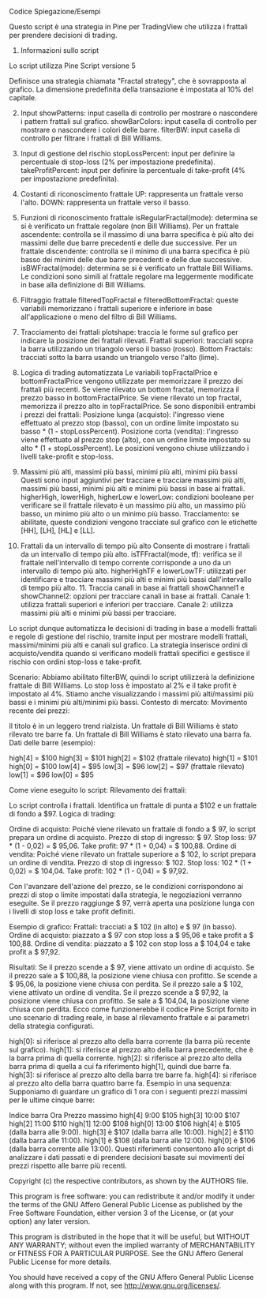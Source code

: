 Codice Spiegazione/Esempi

Questo script è una strategia in Pine per TradingView che utilizza i frattali per prendere decisioni di trading. 

1. Informazioni sullo script

Lo script utilizza Pine Script versione 5

Definisce una strategia chiamata "Fractal strategy", che è sovrapposta al grafico. La dimensione predefinita della transazione è impostata al 10% del capitale.

2. Input
showPatterns: input casella di controllo per mostrare o nascondere i pattern frattali sul grafico.
showBarColors: input casella di controllo per mostrare o nascondere i colori delle barre.
filterBW: input casella di controllo per filtrare i frattali di Bill Williams.

3. Input di gestione del rischio
stopLossPercent: input per definire la percentuale di stop-loss (2% per impostazione predefinita).
takeProfitPercent: input per definire la percentuale di take-profit (4% per impostazione predefinita).

4. Costanti di riconoscimento frattale
UP: rappresenta un frattale verso l'alto.
DOWN: rappresenta un frattale verso il basso.

5. Funzioni di riconoscimento frattale
isRegularFractal(mode): determina se si è verificato un frattale regolare (non Bill Williams).
Per un frattale ascendente: controlla se il massimo di una barra specifica è più alto dei massimi delle due barre precedenti e delle due successive.
Per un frattale discendente: controlla se il minimo di una barra specifica è più basso dei minimi delle due barre precedenti e delle due successive.
isBWFractal(mode): determina se si è verificato un frattale Bill Williams.
Le condizioni sono simili al frattale regolare ma leggermente modificate in base alla definizione di Bill Williams.

6. Filtraggio frattale
filteredTopFractal e filteredBottomFractal: queste variabili memorizzano i frattali superiore e inferiore in base all'applicazione o meno del filtro di Bill Williams.

7. Tracciamento dei frattali
plotshape: traccia le forme sul grafico per indicare la posizione dei frattali rilevati.
Frattali superiori: tracciati sopra la barra utilizzando un triangolo verso il basso (rosso). Bottom Fractals: tracciati sotto la barra usando un triangolo verso l'alto (lime).

8. Logica di trading automatizzata
Le variabili topFractalPrice e bottomFractalPrice vengono utilizzate per memorizzare il prezzo dei frattali più recenti.
Se viene rilevato un bottom fractal, memorizza il prezzo basso in bottomFractalPrice.
Se viene rilevato un top fractal, memorizza il prezzo alto in topFractalPrice.
Se sono disponibili entrambi i prezzi dei frattali:
Posizione lunga (acquisto): l'ingresso viene effettuato al prezzo stop (basso), con un ordine limite impostato su basso * (1 - stopLossPercent).
Posizione corta (vendita): l'ingresso viene effettuato al prezzo stop (alto), con un ordine limite impostato su alto * (1 + stopLossPercent).
Le posizioni vengono chiuse utilizzando i livelli take-profit e stop-loss. 

9. Massimi più alti, massimi più bassi, minimi più alti, minimi più bassi
Questi sono input aggiuntivi per tracciare e tracciare massimi più alti, massimi più bassi, minimi più alti e minimi più bassi in base ai frattali.
higherHigh, lowerHigh, higherLow e lowerLow: condizioni booleane per verificare se il frattale rilevato è un massimo più alto, un massimo più basso, un minimo più alto o un minimo più basso.
Tracciamento: se abilitate, queste condizioni vengono tracciate sul grafico con le etichette [HH], [LH], [HL] e [LL].

10. Frattali da un intervallo di tempo più alto
Consente di mostrare i frattali da un intervallo di tempo più alto.
isTFFractal(mode, tf): verifica se il frattale nell'intervallo di tempo corrente corrisponde a uno da un intervallo di tempo più alto.
higherHighTF e lowerLowTF: utilizzati per identificare e tracciare massimi più alti e minimi più bassi dall'intervallo di tempo più alto. 11. Traccia canali in base ai frattali
showChannel1 e showChannel2: opzioni per tracciare canali in base ai frattali.
Canale 1: utilizza frattali superiori e inferiori per tracciare.
Canale 2: utilizza massimi più alti e minimi più bassi per tracciare.


Lo script dunque automatizza le decisioni di trading in base a modelli frattali e regole di gestione del rischio, tramite input per mostrare modelli frattali, massimi/minimi più alti e canali sul grafico. La strategia inserisce ordini di acquisto/vendita quando si verificano modelli frattali specifici e gestisce il rischio con ordini stop-loss e take-profit.

Scenario:
Abbiamo abilitato filterBW, quindi lo script utilizzerà la definizione frattale di Bill Williams.
Lo stop loss è impostato al 2% e il take profit è impostato al 4%. Stiamo anche visualizzando i massimi più alti/massimi più bassi e i minimi più alti/minimi più bassi.
Contesto di mercato:
Movimento recente dei prezzi:

Il titolo è in un leggero trend rialzista.
Un frattale di Bill Williams è stato rilevato tre barre fa.
Un frattale di Bill Williams è stato rilevato una barra fa.
Dati delle barre (esempio):

high[4] = $100
high[3] = $101
high[2] = $102 (frattale rilevato)
high[1] = $101
high[0] = $100
low[4] = $95
low[3] = $96
low[2] = $97 (frattale rilevato)
low[1] = $96
low[0] = $95

Come viene eseguito lo script:
Rilevamento dei frattali:

Lo script controlla i frattali.
Identifica un frattale di punta a $102 e un frattale di fondo a $97. Logica di trading:

Ordine di acquisto:
Poiché viene rilevato un frattale di fondo a $ 97, lo script prepara un ordine di acquisto.
Prezzo di stop di ingresso: $ 97.
Stop loss: 97 * (1 - 0,02) = $ 95,06.
Take profit: 97 * (1 + 0,04) = $ 100,88.
Ordine di vendita:
Poiché viene rilevato un frattale superiore a $ 102, lo script prepara un ordine di vendita.
Prezzo di stop di ingresso: $ 102.
Stop loss: 102 * (1 + 0,02) = $ 104,04.
Take profit: 102 * (1 - 0,04) = $ 97,92.

Con l'avanzare dell'azione del prezzo, se le condizioni corrispondono ai prezzi di stop o limite impostati dalla strategia, le negoziazioni verranno eseguite.
Se il prezzo raggiunge $ 97, verrà aperta una posizione lunga con i livelli di stop loss e take profit definiti.

Esempio di grafico:
Frattali: tracciati a $ 102 (in alto) e $ 97 (in basso).
Ordine di acquisto: piazzato a $ 97 con stop loss a $ 95,06 e take profit a $ 100,88.
Ordine di vendita: piazzato a $ 102 con stop loss a $ 104,04 e take profit a $ 97,92.

Risultati:
Se il prezzo scende a $ 97, viene attivato un ordine di acquisto. Se il prezzo sale a $ 100,88, la posizione viene chiusa con profitto. Se scende a $ 95,06, la posizione viene chiusa con perdita.
Se il prezzo sale a $ 102, viene attivato un ordine di vendita. Se il prezzo scende a $ 97,92, la posizione viene chiusa con profitto. Se sale a $ 104,04, la posizione viene chiusa con perdita.
Ecco come funzionerebbe il codice Pine Script fornito in uno scenario di trading reale, in base al rilevamento frattale e ai parametri della strategia configurati.


high[0]: si riferisce al prezzo alto della barra corrente (la barra più recente sul grafico).
high[1]: si riferisce al prezzo alto della barra precedente, che è la barra prima di quella corrente.
high[2]: si riferisce al prezzo alto della barra prima di quella a cui fa riferimento high[1], quindi due barre fa.
high[3]: si riferisce al prezzo alto della barra tre barre fa.
high[4]: si riferisce al prezzo alto della barra quattro barre fa. Esempio in una sequenza:
Supponiamo di guardare un grafico di 1 ora con i seguenti prezzi massimi per le ultime cinque barre:

Indice barra Ora Prezzo massimo
high[4] 9:00 $105
high[3] 10:00 $107
high[2] 11:00 $110
high[1] 12:00 $108
high[0] 13:00 $106
high[4] è $105 (dalla barra alle 9:00).
high[3] è $107 (dalla barra alle 10:00).
high[2] è $110 (dalla barra alle 11:00).
high[1] è $108 (dalla barra alle 12:00).
high[0] è $106 (dalla barra corrente alle 13:00).
Questi riferimenti consentono allo script di analizzare i dati passati e di prendere decisioni basate sui movimenti dei prezzi rispetto alle barre più recenti.

Copyright (c) the respective contributors, as shown by the AUTHORS file.

This program is free software: you can redistribute it and/or modify
it under the terms of the GNU Affero General Public License as published
by the Free Software Foundation, either version 3 of the License, or
(at your option) any later version.

This program is distributed in the hope that it will be useful,
but WITHOUT ANY WARRANTY; without even the implied warranty of
MERCHANTABILITY or FITNESS FOR A PARTICULAR PURPOSE.  See the
GNU Affero General Public License for more details.

You should have received a copy of the GNU Affero General Public License
along with this program.  If not, see <http://www.gnu.org/licenses/>.
